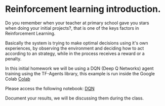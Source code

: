 # Reinforcement learning introduction.

Do you remember when your teacher at primary school gave you stars when doing your initial projects?, that is one of the keys factors in Reinforcement Learning.

Basically the system is trying to make optimal decisions using it's own experiences, by observing the environment and deciding how to act according to an strategy, while in the process receives a reward or a penalty.

In this initial homework we will be using a DQN (Deep Q Networks) agent training using the TF-Agents library, this example is run inside the Google Colab [Colab](https://colab.research.google.com/notebooks/intro.ipynb)

Please access the following notebook: [DQN](https://github.com/MIDS-scaling-up/v2/blob/master/week10/hw/1_dqn_tutorial.ipynb)

Document your results, we will be discussing them during the class.


